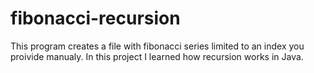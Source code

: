 # fibonacci-recursion
This program creates a file with fibonacci series limited to an index you proivide manualy. 
In this project I learned how recursion works in Java.

